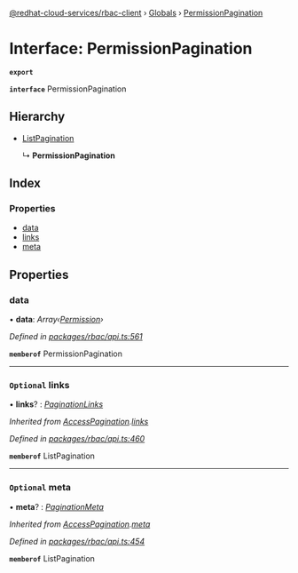 [@redhat-cloud-services/rbac-client](../README.md) › [Globals](../globals.md) › [PermissionPagination](permissionpagination.md)

# Interface: PermissionPagination

**`export`** 

**`interface`** PermissionPagination

## Hierarchy

* [ListPagination](listpagination.md)

  ↳ **PermissionPagination**

## Index

### Properties

* [data](permissionpagination.md#data)
* [links](permissionpagination.md#optional-links)
* [meta](permissionpagination.md#optional-meta)

## Properties

###  data

• **data**: *Array‹[Permission](permission.md)›*

*Defined in [packages/rbac/api.ts:561](https://github.com/RedHatInsights/javascript-clients/blob/master/packages/rbac/api.ts#L561)*

**`memberof`** PermissionPagination

___

### `Optional` links

• **links**? : *[PaginationLinks](paginationlinks.md)*

*Inherited from [AccessPagination](accesspagination.md).[links](accesspagination.md#optional-links)*

*Defined in [packages/rbac/api.ts:460](https://github.com/RedHatInsights/javascript-clients/blob/master/packages/rbac/api.ts#L460)*

**`memberof`** ListPagination

___

### `Optional` meta

• **meta**? : *[PaginationMeta](paginationmeta.md)*

*Inherited from [AccessPagination](accesspagination.md).[meta](accesspagination.md#optional-meta)*

*Defined in [packages/rbac/api.ts:454](https://github.com/RedHatInsights/javascript-clients/blob/master/packages/rbac/api.ts#L454)*

**`memberof`** ListPagination
